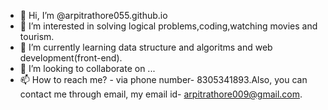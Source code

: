 - 👋 Hi, I’m @arpitrathore055.github.io
- 👀 I’m interested in solving logical problems,coding,watching movies and tourism.
- 🌱 I’m currently learning data structure and algoritms and web development(front-end).
- 💞️ I’m looking to collaborate on ...
- 📫 How to reach me? - via phone number- 8305341893.Also, you can contact me through email, my email id- arpitrathore009@gmail.com.

<!---
arpitrathore055/arpitrathore055 is a ✨ special ✨ repository because its `README.md` (this file) appears on your GitHub profile.
You can click the Preview link to take a look at your changes.
--->
